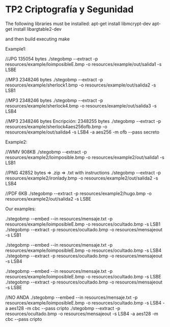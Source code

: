 TP2 Criptografía y Segunidad
============================

The following libraries must be installed:
  apt-get install libmcrypt-dev
  apt-get install libargtable2-dev

and then build executing make


Example1:

//JPG 135054 bytes
./stegobmp --extract  -p resources/example/loimposibleE.bmp -o resources/example/out/salida1 -s LSBE


//MP3 2348246 bytes
./stegobmp --extract -p resources/example/sherlock1.bmp -o resources/example/out/salida2  -s LSB1


//MP3 2348246 bytes
./stegobmp --extract -p resources/example/sherlock4.bmp -o resources/example/out/salida3  -s LSB4

//MP3 2348246 bytes
Encripción: 2348255 bytes
./stegobmp --extract -p resources/example/sherlock4aes256ofb.bmp -o resources/example/out/salida4  -s LSB4 -a aes256 -m ofb --pass secreto

Example2:

//WMV 908KB
./stegobmp --extract  -p resources/example2/loimposible.bmp -o resources/example2/out/salida1 -s LSB1

//PNG 42852 bytes => .zip => .txt with instructions
./stegobmp --extract  -p resources/example2/ironlady.bmp -o resources/example2/out/salida2 -s LSB4

//PDF 6KB
./stegobmp --extract  -p resources/example2/hugo.bmp -o resources/example2/out/salida2 -s LSBE

Our examples:

./stegobmp --embed --in resources/mensaje.txt  -p resources/example/loimposibleE.bmp -o resources/ocultado.bmp -s LSB1
./stegobmp --extract  -p resources/ocultado.bmp -o resources/mensajeout -s LSB1

./stegobmp --embed --in resources/mensaje.txt  -p resources/example/loimposibleE.bmp -o resources/ocultado.bmp -s LSB4
./stegobmp --extract  -p resources/ocultado.bmp -o resources/mensajeout -s LSB4

./stegobmp --embed --in resources/mensaje.txt  -p resources/example/loimposibleE.bmp -o resources/ocultado.bmp -s LSBE
./stegobmp --extract  -p resources/ocultado.bmp -o resources/mensajeout -s LSBE

//NO ANDA
./stegobmp --embed --in resources/mensaje.txt  -p resources/example/loimposibleE.bmp -o resources/ocultado.bmp -s LSB4 -a aes128 -m cbc --pass cripto
./stegobmp --extract -p resources/ocultado.bmp -o resources/mensajeout  -s LSB4 -a aes128 -m cbc --pass cripto



